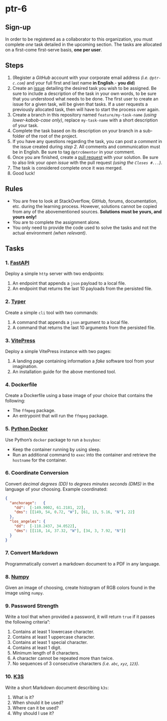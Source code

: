 # ptr-6

## Sign-up

In order to be registered as a collaborator to this organization, you must complete *one* task detailed in the upcoming section. The tasks are allocated on a first-come first-serve basis, **one per user**.

## Steps


1. (Register a *GitHub* account with your corporate email address *(i.e. `@ptr-c.com`)* and your full first and last name **in English**.- **you did**)
2. Create an [issue](https://github.com/ptr-06/sign-up/issues/new) detailing the desired task you wish to be assigned. Be sure to include a description of the task in your own words, to be sure that you understood what needs to be done. The first user to create an issue for a given task, will be given that tasks. If a user requests a previously allocated task, then will have to start the process over again.
3. Create a branch in this repository named `feature/my-task-name` *(using lower-kabob-case only)*, replace `my-task-name` with a short description of your task.
4. Complete the task based on its description on your branch in a sub-folder of the root of the project.
5. If you have any questions regarding the task, you can post a *comment* in the issue created during *step 2*. All comments and communication must be in English. Be sure to tag `@ptrc6mentor` in your comment.
6. Once you are finished, create a [pull request](https://github.com/ptr-06/sign-up/compare) with your solution. Be sure to also link your *open issue* with the pull request *(using the `Closes #...`)*.
7. The task is considered complete once it was merged.
8. Good luck!

## Rules

- You are free to look at StackOverflow, GitHub, forums, documentation, etc. during the learning process. However, solutions cannot be copied from any of the abovementioned sources. **Solutions must be yours, and yours only!**
- You are to complete the assignment alone.
- You only need to provide the code used to solve the tasks and not the actual environment *(when relevant)*.

## Tasks

### 1. [FastAPI](https://fastapi.tiangolo.com/) 

Deploy a simple `http` server with two endpoints:

1. An endpoint that appends a `json` payload to a local file.
2. An endpoint that returns the last 10 payloads from the persisted file.

### 2. [Typer](https://typer.tiangolo.com/) 

Create a simple `cli` tool with two commands:

1. A command that appends a `json` argument to a local file.
2. A command that returns the last 10 arguments from the persisted file.

### 3. [VitePress](https://vitepress.dev/) 

Deploy a simple VitePress instance with two pages:

1. A landing page containing information a *fake* software tool from your imagination.
2. An installation guide for the above mentioned tool.

### 4. Dockerfile 

Create a Dockerfile using a base image of your choice that contains the following:

- The `ffmpeg` package.
- An entrypoint that will run the `ffmpeg` package.

### 5. [Python Docker](https://pypi.org/project/docker/)

Use Python’s `docker` package to run a `busybox`:

- Keep the container running by using sleep.
- Run an additional command to `exec` into the container and retrieve the `hostname` for the container.

### 6. Coordinate Conversion 

Convert *decimal degrees (DD)* to *degrees minutes seconds (DMS)* in the language of your choosing. Example coordinated:

```json
{
  "anchorage":   {
    "dd":  [-149.9002, 61.2181, 22],
    "dms": [[149, 54, 0.72, "W"], [61, 13, 5.16, "N"], 22]
  },
  "los_angeles": {
    "dd":  [-118.2437, 34.0522],
    "dms": [[118, 14, 37.32, "W"], [34, 3, 7.92, "N"]]
  }
}
```

### 7. Convert Markdown 

Programmatically convert a markdown document to a PDF in any language.

### 8. [Numpy](https://numpy.org/) 

Given an image of choosing, create histogram of RGB colors found in the image using `numpy`.

### 9. Password Strength 

Write a tool that when provided a password, it will return `true` if it passes the following criteria”:

1. Contains at least 1 lowercase character.
2. Contains at least 1 uppercase character.
3. Contains at least 1 special character.
4. Contains at least 1 digit.
5. Minimum length of 8 characters.
6. A character cannot be repeated more than twice.
7. No sequences of 3 consecutive characters *(i.e. `abc`, `xyz`, `123`)*.

### 10. [K3S](https://k3s.io/) 

Write a short Markdown document describing `k3s`:

1. What is it?
2. When should it be used?
3. Where can it be used?
4. Why should I use it?
